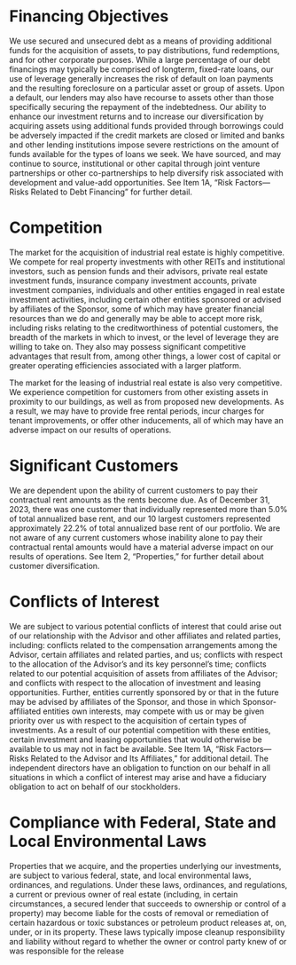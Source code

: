 # Financing Objectives  

We use secured and unsecured debt as a means of providing additional funds for the acquisition of assets, to pay distributions, fund redemptions, and for other corporate purposes. While a large percentage of our debt financings may typically be comprised of longterm, fixed-rate loans, our use of leverage generally increases the risk of default on loan payments and the resulting foreclosure on a particular asset or group of assets. Upon a default, our lenders may also have recourse to assets other than those specifically securing the repayment of the indebtedness. Our ability to enhance our investment returns and to increase our diversification by acquiring assets using additional funds provided through borrowings could be adversely impacted if the credit markets are closed or limited and banks and other lending institutions impose severe restrictions on the amount of funds available for the types of loans we seek. We have sourced, and may continue to source, institutional or other capital through joint venture partnerships or other co-partnerships to help diversify risk associated with development and value-add opportunities. See Item 1A, “Risk Factors—Risks Related to Debt Financing” for further detail.  

# Competition  

The market for the acquisition of industrial real estate is highly competitive. We compete for real property investments with other REITs and institutional investors, such as pension funds and their advisors, private real estate investment funds, insurance company investment accounts, private investment companies, individuals and other entities engaged in real estate investment activities, including certain other entities sponsored or advised by affiliates of the Sponsor, some of which may have greater financial resources than we do and generally may be able to accept more risk, including risks relating to the creditworthiness of potential customers, the breadth of the markets in which to invest, or the level of leverage they are willing to take on. They also may possess significant competitive advantages that result from, among other things, a lower cost of capital or greater operating efficiencies associated with a larger platform.  

The market for the leasing of industrial real estate is also very competitive. We experience competition for customers from other existing assets in proximity to our buildings, as well as from proposed new developments. As a result, we may have to provide free rental periods, incur charges for tenant improvements, or offer other inducements, all of which may have an adverse impact on our results of operations.  

# Significant Customers  

We are dependent upon the ability of current customers to pay their contractual rent amounts as the rents become due. As of December 31, 2023, there was one customer that individually represented more than $5 . 0 \%$ of total annualized base rent, and our 10 largest customers represented approximately $2 2 . 2 \%$ of total annualized base rent of our portfolio. We are not aware of any current customers whose inability alone to pay their contractual rental amounts would have a material adverse impact on our results of operations. See Item 2, “Properties,” for further detail about customer diversification.  

# Conflicts of Interest  

We are subject to various potential conflicts of interest that could arise out of our relationship with the Advisor and other affiliates and related parties, including: conflicts related to the compensation arrangements among the Advisor, certain affiliates and related parties, and us; conflicts with respect to the allocation of the Advisor’s and its key personnel’s time; conflicts related to our potential acquisition of assets from affiliates of the Advisor; and conflicts with respect to the allocation of investment and leasing opportunities. Further, entities currently sponsored by or that in the future may be advised by affiliates of the Sponsor, and those in which Sponsor-affiliated entities own interests, may compete with us or may be given priority over us with respect to the acquisition of certain types of investments. As a result of our potential competition with these entities, certain investment and leasing opportunities that would otherwise be available to us may not in fact be available. See Item 1A, “Risk Factors—Risks Related to the Advisor and Its Affiliates,” for additional detail. The independent directors have an obligation to function on our behalf in all situations in which a conflict of interest may arise and have a fiduciary obligation to act on behalf of our stockholders.  

# Compliance with Federal, State and Local Environmental Laws  

Properties that we acquire, and the properties underlying our investments, are subject to various federal, state, and local environmental laws, ordinances, and regulations. Under these laws, ordinances, and regulations, a current or previous owner of real estate (including, in certain circumstances, a secured lender that succeeds to ownership or control of a property) may become liable for the costs of removal or remediation of certain hazardous or toxic substances or petroleum product releases at, on, under, or in its property. These laws typically impose cleanup responsibility and liability without regard to whether the owner or control party knew of or was responsible for the release  